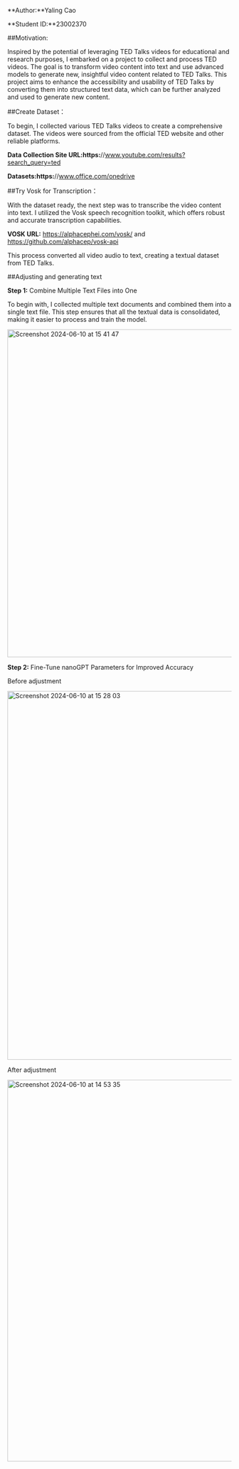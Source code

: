 **Author:**Yaling Cao

**Student ID:**23002370

##Motivation:

Inspired by the potential of leveraging TED Talks videos for educational and research purposes, I embarked on a project to collect and process TED videos. The goal is to transform video content into text and use advanced models to generate new, insightful video content related to TED Talks. This project aims to enhance the accessibility and usability of TED Talks by converting them into structured text data, which can be further analyzed and used to generate new content.

##Create Dataset：

To begin, I collected various TED Talks videos to create a comprehensive dataset. The videos were sourced from the official TED website and other reliable platforms.

**Data Collection Site URL:https:**//www.youtube.com/results?search_query=ted

**Datasets:https:**//www.office.com/onedrive

##Try Vosk for Transcription：

With the dataset ready, the next step was to transcribe the video content into text. I utilized the Vosk speech recognition toolkit, which offers robust and accurate transcription capabilities.

**VOSK URL:** https://alphacephei.com/vosk/ and https://github.com/alphacep/vosk-api

This process converted all video audio to text, creating a textual dataset from TED Talks.

##Adjusting and generating text

**Step 1:** Combine Multiple Text Files into One

To begin with, I collected multiple text documents and combined them into a single text file. This step ensures that all the textual data is consolidated, making it easier to process and train the model.

<img width="737" alt="Screenshot 2024-06-10 at 15 41 47" src="https://github.com/cccamelia/coding3_final_project/assets/172149092/3332ebcf-580e-48d4-b49a-cfd76c643c13">

**Step 2:** Fine-Tune nanoGPT Parameters for Improved Accuracy

Before adjustment

<img width="829" alt="Screenshot 2024-06-10 at 15 28 03" src="https://github.com/cccamelia/coding3_final_project/assets/172149092/4308d3d2-fe0b-46f3-a622-2eb32cf4da21">

After adjustment

<img width="858" alt="Screenshot 2024-06-10 at 14 53 35" src="https://github.com/cccamelia/coding3_final_project/assets/172149092/e02cdf9c-2dfd-411c-8781-5b6be7707a37">
